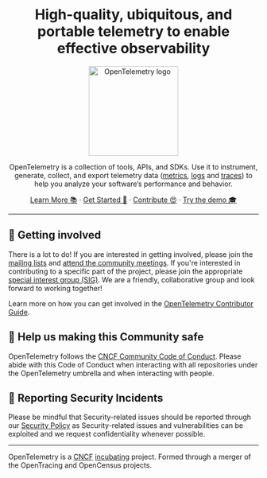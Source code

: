 <h1 align="center">
    High-quality, ubiquitous, and portable telemetry to
    enable effective observability
</h1>

<p align="center">
  <a href="https://opentelemetry.io/">
    <img src="https://opentelemetry.io/img/logos/opentelemetry-horizontal-color.svg" alt="OpenTelemetry logo" height="180">
  </a>
</p>

<p align="center">
OpenTelemetry is a collection of tools, APIs, and SDKs. Use it to
instrument, generate, collect, and export telemetry data (<a href="https://opentelemetry.io/docs/concepts/signals/metrics/">metrics</a>, <a href="https://opentelemetry.io/docs/concepts/signals/logs/">logs</a> and <a href="https://opentelemetry.io/docs/concepts/signals/traces/">traces</a>) to help you analyze your software’s performance
and behavior.
</p>

<p align="center">
  <a href="https://opentelemetry.io/docs/what-is-opentelemetry/">Learn More 📚</a>
  ·
  <a href="https://opentelemetry.io/docs/getting-started/">Get Started 🔭</a>
  ·
  <a href="https://github.com/open-telemetry/community/blob/main/CONTRIBUTING.md">Contribute 😍</a>
  ·
  <a href="https://opentelemetry.io/docs/demo/">Try the demo 🎓</a>
</p>

---

## 👋 Getting involved

There is a lot to do! If you are interested in getting involved, please join the [mailing lists](https://github.com/open-telemetry/community#mailing-lists) and [attend the community meetings](https://calendar.google.com/calendar/u/0/embed?src=google.com_b79e3e90j7bbsa2n2p5an5lf60@group.calendar.google.com). If you're interested in contributing to a specific part of the project, please join the appropriate [special interest group (SIG)](https://github.com/open-telemetry/community#special-interest-groups). We are a friendly, collaborative group and look forward to working together!

Learn more on how you can get involved in the [OpenTelemetry Contributor Guide](https://github.com/open-telemetry/community/blob/main/CONTRIBUTING.md).

## 🦺 Help us making this Community safe

OpenTelemetry follows the [CNCF Community Code of Conduct](https://github.com/cncf/foundation/blob/main/code-of-conduct.md). Please abide with this Code of Conduct when interacting with all repositories under the OpenTelemetry umbrella and when interacting with people.</sub>

## 👾 Reporting Security Incidents

Please be mindful that Security-related issues should be reported through our [Security Policy](https://github.com/open-telemetry/community/security/policy) as Security-related issues and vulnerabilities can be exploited and we request confidentiality whenever possible.

---

OpenTelemetry is a [CNCF](https://cncf.io/) [incubating](https://www.cncf.io/projects/) project.
Formed through a merger of the OpenTracing and OpenCensus projects.
